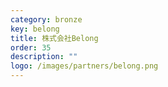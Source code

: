 ```yaml
---
category: bronze
key: belong
title: 株式会社Belong
order: 35
description: ""
logo: /images/partners/belong.png
---
```

